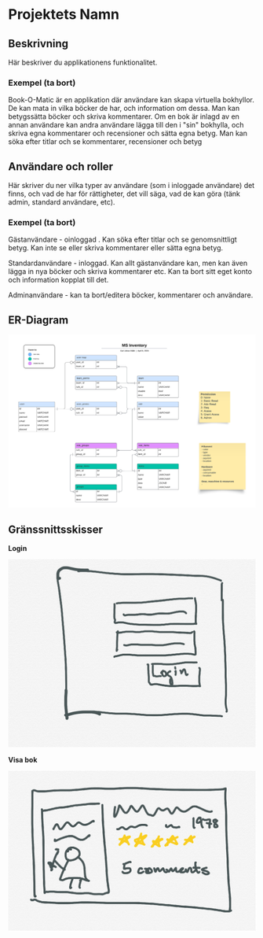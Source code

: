 # Projektets Namn

## Beskrivning

Här beskriver du applikationens funktionalitet.

### Exempel (ta bort)

Book-O-Matic är en applikation där användare kan skapa virtuella bokhyllor. De kan mata in vilka böcker de har, och information om dessa. Man kan betygssätta böcker och skriva kommentarer. Om en bok är inlagd av en annan användare kan andra användare lägga till den i "sin" bokhylla, och skriva egna kommentarer och recensioner och sätta egna betyg. Man kan söka efter titlar och se kommentarer, recensioner och betyg

## Användare och roller

Här skriver du ner vilka typer av användare (som i inloggade användare) det finns, och vad de har för rättigheter, det vill säga, vad de kan göra (tänk admin, standard användare, etc).

### Exempel (ta bort)

Gästanvändare - oinloggad
. Kan söka efter titlar och se genomsnittligt betyg. Kan inte se eller skriva kommentarer eller sätta egna betyg.

Standardanvändare - inloggad. Kan allt gästanvändare kan, men kan även lägga in nya böcker och skriva kommentarer etc. Kan ta bort sitt eget konto och information kopplat till det.

Adminanvändare - kan ta bort/editera böcker, kommentarer och användare.

## ER-Diagram

![Er-Diagram](assets/images/ms_inventory.png?raw=true "ER-diagram")

## Gränssnittsskisser

**Login**

![Er-Diagram](assets/images/ui_login.png?raw=true "ER-diagram")

**Visa bok**

![Er-Diagram](assets/images/ui_show_book.png?raw=true "ER-diagram")
